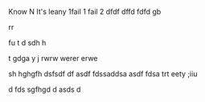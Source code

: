 Know
N
It's leany 
1fail 1
 fail 2
dfdf
dffd
fdfd
gb

rr

fu
t
d
sdh
h


t
gdga
y
j
rwrw
werer
erwe

sh
hghgfh
dsfsdf
df
asdf
fdssaddsa
asdf
fdsa
trt
eety
;iiu

d
fds
sgfhgd
d
asds
d



